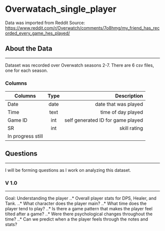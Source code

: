 # Overwatach_single_player
Data was imported from Reddit
Source: https://www.reddit.com/r/Overwatch/comments/7o8hmg/my_friend_has_recorded_every_game_hes_played/

## About the Data
---
Dataset was recorded over Overwatch seasons 2-7. There are 6 csv files, one for each season.

### Columns
| Columns        | Type           | Description  |
| ------------- |:-------------:| -----:|
| Date      | date | date that was played |
| Time      | text      |  time of day played |
| Game ID | int      |    self generated ID for game played |
| SR | int      |    skill rating |
| In progress still |

## Questions
---
I will be forming questions as I work on analyzing this dataset.

### V 1.0 
---
Goal: Understanding the player
..* Overall player stats for DPS, Healer, and Tank.
..* What character does the player main?
..* What time does the player tend to play?
..* Is there a game pattern that makes the player feel tilted after a game?
..* Were there psychological changes throughout the time?
..* Can we predict when a the player feels through the notes and stats?
